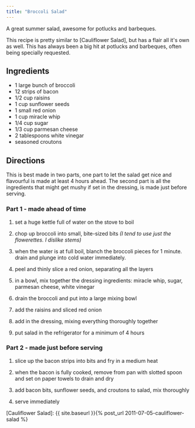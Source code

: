 ```yaml
---
title: "Broccoli Salad"
---
```

A great summer salad, awesome for potlucks and barbeques.

This recipe is pretty similar to [Cauliflower Salad], but has a flair
all it's own as well. This has always been a big hit at potlucks and
barbeques, often being specially requested.

## Ingredients

* 1 large bunch of broccoli
* 12 strips of bacon
* 1/2 cup raisins
* 1 cup sunflower seeds
* 1 small red onion
* 1 cup miracle whip
* 1/4 cup sugar
* 1/3 cup parmesan cheese
* 2 tablespoons white vinegar
* seasoned croutons

## Directions

This is best made in two parts, one part to let the salad get nice and flavourful is made at least 4 hours ahead. The second part is all the ingredients that might get mushy if set in the dressing, is made just before serving.

### Part 1 - made ahead of time

1.  set a huge kettle full of water on the stove to boil

1.  chop up broccoli into small, bite-sized bits *(I tend to use just the flowerettes. I dislike stems)*

1.  when the water is at full boil, blanch the broccoli pieces for 1 minute. drain and plunge into cold water immediately.

1.  peel and thinly slice a red onion, separating all the layers

1.  in a bowl, mix together the dressing ingredients: miracle whip, sugar, parmesan cheese, white vinegar

1.  drain the broccoli and put into a large mixing bowl

1.  add the raisins and sliced red onion

1.  add in the dressing, mixing everything thoroughly together

1.  put salad in the refrigerator for a minimum of 4 hours

### Part 2 - made just before serving

1.  slice up the bacon strips into bits and fry in a medium heat

1.  when the bacon is fully cooked, remove from pan with slotted spoon and set on paper towels to drain and dry

1.  add bacon bits, sunflower seeds, and croutons to salad, mix thoroughly

1.  serve immediately


[Cauliflower Salad]: {{ site.baseurl }}{% post_url 2011-07-05-cauliflower-salad %}
